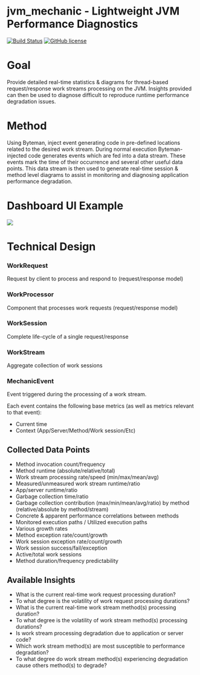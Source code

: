 jvm_mechanic - Lightweight JVM Performance Diagnostics
==================================
[![Build Status](https://travis-ci.org/BFergerson/jvm_mechanic.svg?branch=master)](https://travis-ci.org/BFergerson/jvm_mechanic)
[![GitHub license](https://img.shields.io/badge/license-MIT-blue.svg)](https://raw.githubusercontent.com/BFergerson/jvm_mechanic/master/LICENSE)

# Goal
Provide detailed real-time statistics & diagrams for thread-based request/response work streams processing on the JVM. Insights provided can then be used to diagnose difficult to reproduce runtime performance degradation issues.

# Method
Using Byteman, inject event generating code in pre-defined locations related to the desired work stream. During normal execution Byteman-injected code generates events which are fed into a data stream. These events mark the time of their occurrence and several other useful data points. This data stream is then used to generate real-time session & method level diagrams to assist in monitoring and diagnosing application performance degradation.
 
# Dashboard UI Example
<img src="http://i.imgur.com/bSjtBwY.png" />

# Technical Design

### WorkRequest
Request by client to process and respond to (request/response model)

### WorkProcessor
Component that processes work requests (request/response model)

### WorkSession
Complete life-cycle of a single request/response

### WorkStream
Aggregate collection of work sessions

### MechanicEvent
Event triggered during the processing of a work stream.

Each event contains the following base metrics (as well as metrics relevant to that event):
 - Current time
 - Context (App/Server/Method/Work session/Etc)

## Collected Data Points
 - Method invocation count/frequency
 - Method runtime (absolute/relative/total)
 - Work stream processing rate/speed (min/max/mean/avg)
 - Measured/unmeasured work stream runtime/ratio
 - App/server runtime/ratio
 - Garbage collection time/ratio
 - Garbage collection contribution (max/min/mean/avg/ratio) by method (relative/absolute by method/stream)
 - Concrete & apparent performance correlations between methods
 - Monitored execution paths / Utilized execution paths
 - Various growth rates
 - Method exception rate/count/growth
 - Work session exception rate/count/growth
 - Work session success/fail/exception
 - Active/total work sessions
 - Method duration/frequency predictability

## Available Insights
 - What is the current real-time work request processing duration?
 - To what degree is the volatility of work request processing durations?
 - What is the current real-time work stream method(s) processing duration?
 - To what degree is the volatility of work stream method(s) processing durations?
 - Is work stream processing degradation due to application or server code?
 - Which work stream method(s) are most susceptible to performance degradation?
 - To what degree do work stream method(s) experiencing degradation cause others method(s) to degrade?
